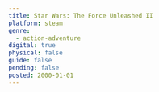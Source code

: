 ```yaml
---
title: Star Wars: The Force Unleashed II
platform: steam
genre:
  - action-adventure
digital: true
physical: false
guide: false
pending: false
posted: 2000-01-01
---
```

